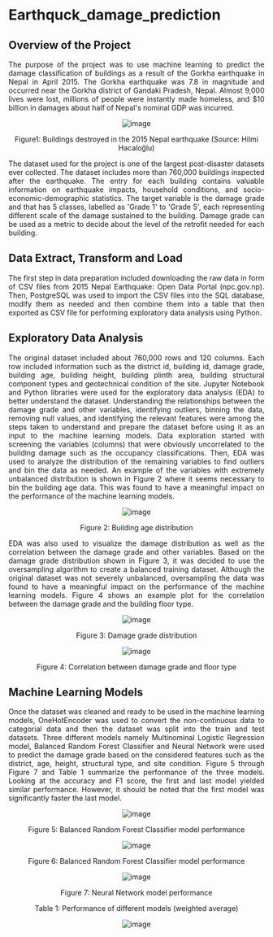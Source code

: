 # Earthquck_damage_prediction
## Overview of the Project
<div align="justify">
The purpose of the project was to use machine learning to predict the damage classification of buildings as a result of the Gorkha earthquake in Nepal in April 2015. The Gorkha earthquake was 7.8 in magnitude and occurred near the Gorkha district of Gandaki Pradesh, Nepal. Almost 9,000 lives were lost, millions of people were instantly made homeless, and $10 billion in damages about half of Nepal's nominal GDP was incurred.

<div align="center">

![image](https://user-images.githubusercontent.com/103223944/188395209-6972ab81-017b-4f8a-8456-df3e2f2ab7c0.png)

Figure1: Buildings destroyed in the 2015 Nepal earthquake (Source: Hilmi Hacaloğlu)

<div align="justify">

The dataset used for the project is one of the largest post-disaster datasets ever collected. The dataset includes more than 760,000 buildings inspected after the earthquake. The entry for each building contains valuable information on earthquake impacts, household conditions, and socio-economic-demographic statistics. The target variable is the damage grade and that has 5 classes, labelled as 'Grade 1' to 'Grade 5', each representing different scale of the damage sustained to the building. Damage grade can be used as a metric to decide about the level of the retrofit needed for each building.

## Data Extract, Transform and Load 
The first step in data preparation included downloading the raw data in form of CSV files from 2015 Nepal Earthquake: Open Data Portal (npc.gov.np). Then, PostgreSQL was used to import the CSV files into the SQL database, modify them as needed and then combine them into a table that then exported as CSV file for performing exploratory data analysis using Python. 
## Exploratory Data Analysis
The original dataset included about 760,000 rows and 120 columns. Each row included information such as the district id, building id, damage grade, building age, building height, building plinth area, building structural component types and geotechnical condition of the site. 
Jupyter Notebook and Python libraries were used for the exploratory data analysis (EDA) to better understand the dataset. Understanding the relationships between the damage grade and other variables, identifying outliers, binning the data, removing null values, and identifying the relevant features were among the steps taken to understand and prepare the dataset before using it as an input to the machine learning models. 
Data exploration started with screening the variables (columns) that were obviously uncorrelated to the building damage such as the occupancy classifications. Then, EDA was used to analyze the distribution of the remaining variables to find outliers and bin the data as needed. An example of the variables with extremely unbalanced distribution is shown in Figure 2 where it seems necessary to bin the building age data. This was found to have a meaningful impact on the performance of the machine learning models. 

<div align="center">

![image](https://user-images.githubusercontent.com/103223944/188395949-6aae54b1-ef5f-453d-a30c-d2515589b8f7.png)

Figure 2: Building age distribution 

<div align="justify">
  
EDA was also used to visualize the damage distribution as well as the correlation between the damage grade and other variables. Based on the damage grade distribution shown in Figure 3, it was decided to use the oversampling algorithm to create a balanced training dataset. Although the original dataset was not severely unbalanced, oversampling the data was found to have a meaningful impact on the performance of the machine learning models. Figure 4 shows an example plot for the correlation between the damage grade and the building floor type.   
  
<div align="center">

![image](https://user-images.githubusercontent.com/103223944/188397741-4860dc84-79af-4b94-bd6f-7871c263d923.png)

Figure 3: Damage grade distribution   
  
![image](https://user-images.githubusercontent.com/103223944/188396298-890a9fa6-15be-43a8-86ad-b015e14d9f67.png)

Figure 4: Correlation between damage grade and floor type  

<div align="justify">

## Machine Learning Models
Once the dataset was cleaned and ready to be used in the machine learning models, OneHotEncoder was used to convert the non-continuous data to categorial data and then the dataset was split into the train and test datasets. Three different models namely Multinominal Logistic Regression model, Balanced Random Forest Classifier and Neural Network were used to predict the damage grade based on the considered features such as the district, age, height, structural type, and site condition. 
Figure 5 through Figure 7 and Table 1 summarize the performance of the three models.  Looking at the accuracy and F1 score, the first and last model yielded similar performance. However, it should be noted that the first model was significantly faster the last model. 

<div align="center">
  
![image](https://user-images.githubusercontent.com/103223944/188396709-319554d9-7b7d-4eb9-af5f-54adcf37ee25.png)
 
Figure 5: Balanced Random Forest Classifier model performance

![image](https://user-images.githubusercontent.com/103223944/188396735-b357ad89-992b-4395-88a6-488ca264f7a8.png)
 
Figure 6: Balanced Random Forest Classifier model performance

![image](https://user-images.githubusercontent.com/103223944/188494670-a5796e97-25e1-4021-beb9-acf314c8f0b4.png)
  
Figure 7: Neural Network model performance

Table 1: Performance of different models (weighted average)

![image](https://user-images.githubusercontent.com/103223944/188494733-a58ebe3a-bf96-49ab-9f57-23a32d8b43ce.png)
